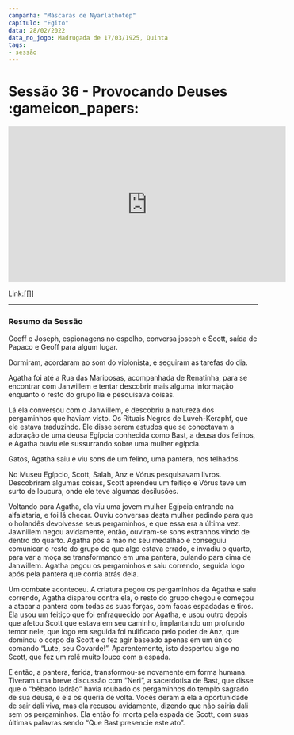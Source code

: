 ```yaml
---
campanha: "Máscaras de Nyarlathotep"
capítulo: "Egito"
data: 28/02/2022
data_no_jogo: Madrugada de 17/03/1925, Quinta
tags: 
- sessão
---
```

# Sessão 36 - Provocando Deuses  :gameicon_papers:

<div align="center"><iframe width="560" height="315" src="https://www.youtube.com/embed/TVwNO8nJE_o" title="YouTube video player" frameborder="0" allow="accelerometer; autoplay; clipboard-write; encrypted-media; gyroscope; picture-in-picture" allowfullscreen></iframe></div>

Link:[[]]

---
### Resumo da Sessão
Geoff e Joseph, espionagens no espelho, conversa joseph e Scott, saída de Papaco e Geoff para algum lugar.

Dormiram, acordaram ao som do violonista, e seguiram as tarefas do dia.

Agatha foi até a Rua das Mariposas, acompanhada de Renatinha, para se encontrar com Janwillem e tentar descobrir mais alguma informação enquanto o resto do grupo lia e pesquisava coisas.

Lá ela conversou com o Janwillem, e descobriu a natureza dos pergaminhos que haviam visto. Os Rituais Negros de Luveh-Keraphf, que ele estava traduzindo. Ele disse serem estudos que se conectavam a adoração de uma deusa Egípcia conhecida como Bast, a deusa dos felinos, e Agatha ouviu ele sussurrando sobre uma mulher egípcia.

Gatos, Agatha saiu e viu sons de um felino, uma pantera, nos telhados.

No Museu Egípcio, Scott, Salah, Anz e Vórus pesquisavam livros. Descobriram algumas coisas, Scott aprendeu um feitiço e Vórus teve um surto de loucura, onde ele teve algumas desilusões.

Voltando para Agatha, ela viu uma jovem mulher Egípcia entrando na alfaiataria, e foi lá checar. Ouviu conversas desta mulher pedindo para que o holandês devolvesse seus pergaminhos, e que essa era a última vez. Jawnillem negou avidamente, então, ouviram-se sons estranhos vindo de dentro do quarto. Agatha pôs a mão no seu medalhão e conseguiu comunicar o resto do grupo de que algo estava errado, e invadiu o quarto, para var a moça se transformando em uma pantera, pulando para cima de Janwillem. Agatha pegou os pergaminhos e saiu correndo, seguida logo após pela pantera que corria atrás dela.

Um combate aconteceu. A criatura pegou os pergaminhos da Agatha e saiu correndo, Agatha disparou contra ela, o resto do grupo chegou e começou a atacar a pantera com todas as suas forças, com facas espadadas e tiros. Ela usou um feitiço que foi enfraquecido por Agatha, e usou outro depois que afetou Scott que estava em seu caminho, implantando um profundo temor nele, que logo em seguida foi nulificado pelo poder de Anz, que dominou o corpo de Scott e o fez agir baseado apenas em um único comando “Lute, seu Covarde!”. Aparentemente, isto despertou algo no Scott, que fez um rolê muito louco com a espada.

E então, a pantera, ferida, transformou-se novamente em forma humana. Tiveram uma breve discussão com “Neri”, a sacerdotisa de Bast, que disse que o “bêbado ladrão” havia roubado os pergaminhos do templo sagrado de sua deusa, e ela os queria de volta. Vocês deram a ela a oportunidade de sair dali viva, mas ela recusou avidamente, dizendo que não sairia dali sem os pergaminhos. Ela então foi morta pela espada de Scott, com suas últimas palavras sendo “Que Bast presencie este ato”.

